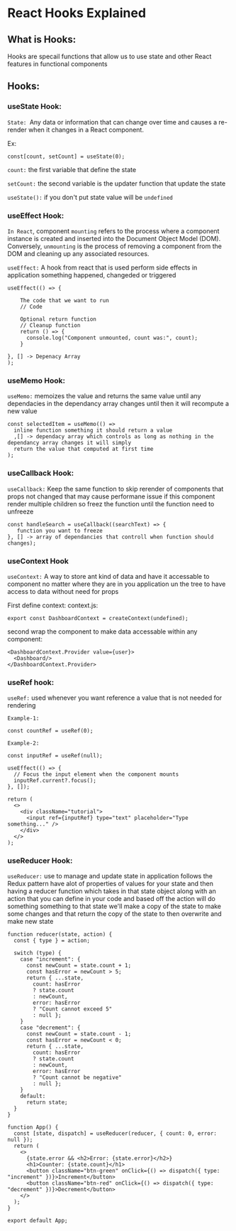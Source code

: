 # React Hooks Explained

## What is Hooks:
Hooks are specail functions that allow us to use state and other React features in functional components

## Hooks:

### useState Hook:

`State: `Any data or information that can change over time and causes a re-render when it changes in a React component.

Ex:

```
const[count, setCount] = useState(0);
```

`count:` the first variable that define the state

`setCount:` the second variable is the updater function that update the state

`useState():` if you don't put state value will be `undefined`

### useEffect Hook:

`In React`, component `mounting` refers to the process where a component instance is created and inserted into the Document Object Model (DOM). Conversely, `unmounting` is the process of removing a component from the DOM and cleaning up any associated resources.

`useEffect:` A hook from react that is used perform side effects in application something happened, changeded or triggered

```
useEffect(() => {

    The code that we want to run
    // Code

    Optional return function
    // Cleanup function
    return () => {
      console.log("Component unmounted, count was:", count);
    }

}, [] -> Depenacy Array
);
```

### useMemo Hook:

`useMemo:` memoizes the value and returns the same value until any dependacies in the dependancy array changes until then
it will recompute a new value

```
const selectedItem = useMemo(() =>
  inline function something it should return a value
  ,[] -> dependacy array which controls as long as nothing in the dependancy array changes it will simply
  return the value that computed at first time
);
```

### useCallback Hook:

`useCallback:` Keep the same function to skip rerender of components that props not changed
that may cause performane issue if this component render multiple children so freez the function until the function need to unfreeze

```
const handleSearch = useCallback((searchText) => {
   function you want to freeze
}, [] -> array of dependancies that controll when function should changes);
```

### useContext Hook

`useContext:` A way to store ant kind of data and have it accessable to component no matter where they are in you application
un the tree to have access to data without need for props

First define context:
context.js:

```
export const DashboardContext = createContext(undefined);
```

second wrap the component to make data accessable within any component:

```
<DashboardContext.Provider value={user}>  
  <Dashboard/>
</DashboardContext.Provider>
```

### useRef hook:

`useRef:` used whenever you want reference a value that is not needed for rendering 

`Example-1:`

```
const countRef = useRef(0);
```

`Example-2:`

```
const inputRef = useRef(null);

useEffect(() => {
  // Focus the input element when the component mounts
  inputRef.current?.focus();
}, []);

return (
  <>
    <div className="tutorial">
      <input ref={inputRef} type="text" placeholder="Type something..." />
    </div>
  </>
);
```

### useReducer Hook:

`useReducer:` use to manage and update state in application follows the Redux pattern
have alot of properties of values for your state and then having a reducer function
which takes in that state object along with an action that you can define in your code
and based off the action will do something something to that state we'll make a copy of
the state to make some changes and that return the copy of the state to then overwrite and make new state

```
function reducer(state, action) {
  const { type } = action;

  switch (type) {
    case "increment": {
      const newCount = state.count + 1;
      const hasError = newCount > 5;
      return { ...state,
        count: hasError 
        ? state.count 
        : newCount, 
        error: hasError 
        ? "Count cannot exceed 5" 
        : null };
    }
    case "decrement": {
      const newCount = state.count - 1;
      const hasError = newCount < 0;
      return { ...state,
        count: hasError 
        ? state.count 
        : newCount, 
        error: hasError 
        ? "Count cannot be negative" 
        : null };
    }
    default:
      return state;
  }
}

function App() {
  const [state, dispatch] = useReducer(reducer, { count: 0, error: null });
  return (
    <>
      {state.error && <h2>Error: {state.error}</h2>}
      <h1>Counter: {state.count}</h1>
      <button className="btn-green" onClick={() => dispatch({ type: "increment" })}>Increment</button>
      <button className="btn-red" onClick={() => dispatch({ type: "decrement" })}>Decrement</button>
    </>
  );
}

export default App;
```